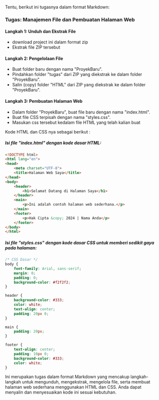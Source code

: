 Tentu, berikut ini tugasnya dalam format Markdown:

### Tugas: Manajemen File dan Pembuatan Halaman Web

#### Langkah 1: Unduh dan Ekstrak File
- download project ini dalam format zip
- Ekstrak file ZIP tersebut

#### Langkah 2: Pengelolaan File
- Buat folder baru dengan nama "ProyekBaru".
- Pindahkan folder "tugas" dari ZIP yang diekstrak ke dalam folder "ProyekBaru".
- Salin (copy) folder "HTML" dari ZIP yang diekstrak ke dalam folder "ProyekBaru".

#### Langkah 3: Pembuatan Halaman Web
- Dalam folder "ProyekBaru", buat file baru dengan nama "index.html".
- Buat file CSS terpisah dengan nama "styles.css".
- Masukan css tersebut kedalam file HTML yang telah kalian buat

Kode HTML dan CSS nya sebagai berikut :

##### Isi file "index.html" dengan kode dasar HTML:

```html
<!DOCTYPE html>
<html lang="en">
<head>
    <meta charset="UTF-8">
    <title>Halaman Web Saya</title>
</head>
<body>
    <header>
        <h1>Selamat Datang di Halaman Saya</h1>
    </header>
    <main>
        <p>Ini adalah contoh halaman web sederhana.</p>
    </main>
    <footer>
        <p>Hak Cipta &copy; 2024 | Nama Anda</p>
    </footer>
</body>
</html>
```

##### Isi file "styles.css" dengan kode dasar CSS untuk memberi sedikit gaya pada halaman:

```css
/* CSS Dasar */
body {
    font-family: Arial, sans-serif;
    margin: 0;
    padding: 0;
    background-color: #f2f2f2;
}

header {
    background-color: #333;
    color: white;
    text-align: center;
    padding: 20px 0;
}

main {
    padding: 20px;
}

footer {
    text-align: center;
    padding: 10px 0;
    background-color: #333;
    color: white;
}
```

Ini merupakan tugas dalam format Markdown yang mencakup langkah-langkah untuk mengunduh, mengekstrak, mengelola file, serta membuat halaman web sederhana menggunakan HTML dan CSS. Anda dapat menyalin dan menyesuaikan kode ini sesuai kebutuhan.
